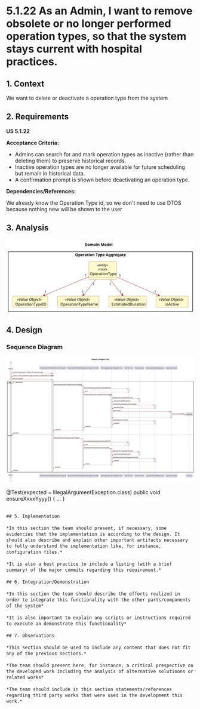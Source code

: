 # 5.1.22 As an Admin, I want to remove obsolete or no longer performed operation types, so that the system stays current with hospital practices. 

## 1. Context

We want to delete or deactivate a operation type from the system
## 2. Requirements


**US 5.1.22** 

**Acceptance Criteria:**

- Admins can search for and mark operation types as inactive (rather than deleting them) to preserve historical records.
- Inactive operation types are no longer available for future scheduling but remain in historical data.
- A confirmation prompt is shown before deactivating an operation type.

**Dependencies/References:**

We already know the Operation Type id, so we don't need to use DTOS because nothing new will be shown to the user 

## 3. Analysis

![analyzis ](analyzis\png\analyzis.svg "analyzis")

## 4. Design


### Sequence Diagram

![desing ](design\png\sequence-diagram.svg "desing")




@Test(expected = IllegalArgumentException.class)
public void ensureXxxxYyyy() {
    ...
}
````

## 5. Implementation

*In this section the team should present, if necessary, some evidencies that the implementation is according to the design. It should also describe and explain other important artifacts necessary to fully understand the implementation like, for instance, configuration files.*

*It is also a best practice to include a listing (with a brief summary) of the major commits regarding this requirement.*

## 6. Integration/Demonstration

*In this section the team should describe the efforts realized in order to integrate this functionality with the other parts/components of the system*

*It is also important to explain any scripts or instructions required to execute an demonstrate this functionality*

## 7. Observations

*This section should be used to include any content that does not fit any of the previous sections.*

*The team should present here, for instance, a critical prespective on the developed work including the analysis of alternative solutioons or related works*

*The team should include in this section statements/references regarding third party works that were used in the development this work.*